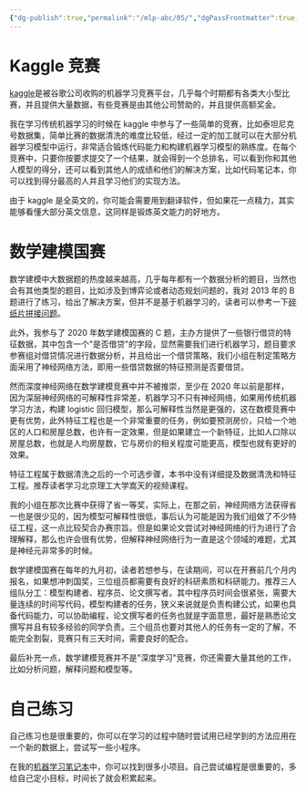 ```yaml
---
{"dg-publish":true,"permalink":"/mlp-abc/05/","dgPassFrontmatter":true,"created":"2023-08-27T21:13:56.241+08:00"}
---
```



# Kaggle 竞赛

[kaggle](https://www.kaggle.com/)是被谷歌公司收购的机器学习竞赛平台，几乎每个时期都有各类大小型比赛，并且提供大量数据，有些竞赛是由其他公司赞助的，并且提供高额奖金。

我在学习传统机器学习的时候在 kaggle 中参与了一些简单的竞赛，比如泰坦尼克号数据集，简单比赛的数据清洗的难度比较低，经过一定的加工就可以在大部分机器学习模型中运行，非常适合锻炼代码能力和构建机器学习模型的熟练度。在每个竞赛中，只要你按要求提交了一个结果，就会得到一个总排名，可以看到你和其他人模型的得分，还可以看到其他人的成绩和他们的解决方案，比如代码笔记本，你可以找到得分最高的人并且学习他们的实现方法。

由于 kaggle 是全英文的，你可能会需要用到翻译软件，但如果花一点精力，其实能够看懂大部分英文信息，这同样是锻炼英文能力的好地方。

# 数学建模国赛

数学建模中大数据题的热度越来越高，几乎每年都有一个数据分析的题目，当然也会有其他类型的题目，比如涉及到博弈论或者动态规划问题的，我对 2013 年的 B 题进行了练习，给出了解决方案，但并不是基于机器学习的，读者可以参考一下[碎纸片拼接问题](https://github.com/Aegis1863/Problem-of-splicing-paper-fragments)。

此外，我参与了 2020 年数学建模国赛的 C 题，主办方提供了一些银行借贷的特征数据，其中包含一个"是否借贷"的字段，显然需要我们进行机器学习，题目要求参赛组对借贷情况进行数据分析，并且给出一个借贷策略，我们小组在制定策略方面采用了神经网络方法，即用一些借贷数据的特征预测是否要借贷。

然而深度神经网络在数学建模竞赛中并不被推崇，至少在 2020 年以前是那样，因为深层神经网络的可解释性非常差，机器学习不只有神经网络，如果用传统机器学习方法，构建 logistic 回归模型，那么可解释性当然是更强的，这在数模竞赛中更有优势，此外特征工程也是一个非常重要的任务，例如要预测房价，只给一个地区的人口和房屋总数，也许有一定效果，但是如果建立一个新特征，比如人口除以房屋总数，也就是人均房屋数，它与房价的相关程度可能更高，模型也就有更好的效果。

特征工程属于数据清洗之后的一个可选步骤，本书中没有详细提及数据清洗和特征工程。推荐读者学习北京理工大学嵩天的视频课程。

我的小组在那次比赛中获得了省一等奖，实际上，在那之前，神经网络方法获得省一也是很少见的，因为模型可解释性很低，事后认为可能是因为我们组做了不少特征工程，这一点比较契合办赛宗旨。但是如果论文尝试对神经网络的行为进行了合理解释，那么也许会很有优势，但解释神经网络行为一直是这个领域的难题，尤其是神经元非常多的时候。

数学建模国赛在每年的九月初，读者若想参与，在读期间，可以在开赛前几个月内报名，如果想冲刺国奖，三位组员都需要有良好的科研素质和科研能力。推荐三人组队分工：模型构建者、程序员、论文撰写者。其中程序员时间会很紧张，需要大量连续的时间写代码，模型构建者的任务，狭义来说就是负责构建公式，如果也具备代码能力，可以协助编程，论文撰写者的任务也就是字面意思，最好是熟悉论文撰写并且有较多经验的同学负责。三个组员也要对其他人的任务有一定的了解，不能完全割裂，竞赛只有三天时间，需要良好的配合。

最后补充一点，数学建模竞赛并不是"深度学习"竞赛，你还需要大量其他的工作，比如分析问题，解释问题和模型等。

# 自己练习

自己练习也是很重要的，你可以在学习的过程中随时尝试用已经学到的方法应用在一个新的数据上，尝试写一些小程序。

在我的[机器学习笔记本](https://github.com/Aegis1863/ML_practice)中，你可以找到很多小项目。自己尝试编程是很重要的，多给自己定小目标，时间长了就会积累起来。